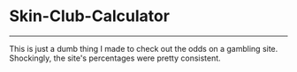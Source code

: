 # Skin-Club-Calculator
---
This is just a dumb thing I made to check out the odds on a gambling site. Shockingly, the site's percentages were pretty consistent.
